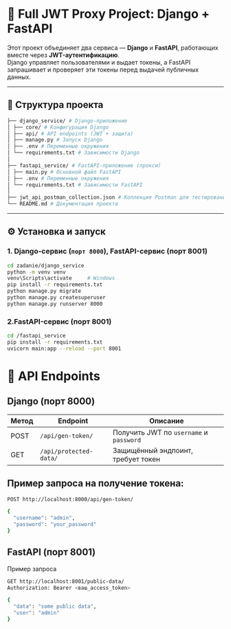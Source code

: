 # 🔐 Full JWT Proxy Project: Django + FastAPI

Этот проект объединяет два сервиса — **Django** и **FastAPI**, работающих вместе через **JWT-аутентификацию**.  
Django управляет пользователями и выдает токены, а FastAPI запрашивает и проверяет эти токены перед выдачей публичных данных.

---

## 📁 Структура проекта
```bash
├── django_service/ # Django-приложение
│ ├── core/ # Конфигурация Django
│ ├── api/ # API endpoints (JWT + защита)
│ ├── manage.py # Запуск Django
│ ├── .env # Переменные окружения
│ └── requirements.txt # Зависимости Django
│
├── fastapi_service/ # FastAPI-приложение (прокси)
│ ├── main.py # Основной файл FastAPI
│ ├── .env # Переменные окружения
│ └── requirements.txt # Зависимости FastAPI
│
├── jwt_api_postman_collection.json # Коллекция Postman для тестирования
└── README.md # Документация проекта
```
---

## ⚙️ Установка и запуск

### 1. Django-сервис (`порт 8000`),  FastAPI-сервис (порт 8001)
```bash
cd zadanie/django_service
python -m venv venv
venv\Scripts\activate     # Windows
pip install -r requirements.txt
python manage.py migrate
python manage.py createsuperuser
python manage.py runserver 8000
```

### 2.FastAPI-сервис (порт 8001)
```bash
cd /fastapi_service
pip install -r requirements.txt
uvicorn main:app --reload --port 8001
```
# 🔐 API Endpoints
## Django (порт 8000)
| Метод | Endpoint               | Описание                                |
| ----- | ---------------------- | --------------------------------------- |
| POST  | `/api/gen-token/`      | Получить JWT по `username` и `password` |
| GET   | `/api/protected-data/` | Защищённый эндпоинт, требует токен      |

## Пример запроса на получение токена:
```bash
POST http://localhost:8000/api/gen-token/
```
```bash
{
  "username": "admin",
  "password": "your_password"
}
```
## FastAPI (порт 8001)
Пример запроса
```bash
GET http://localhost:8001/public-data/
Authorization: Bearer <ваш_access_token>
```
```bash
{
  "data": "some public data",
  "user": "admin"
}
```
